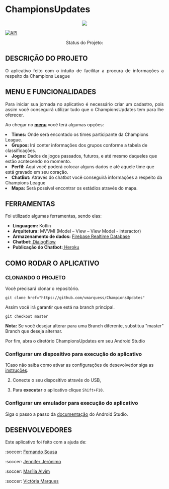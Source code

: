 # ChampionsUpdates

<p align="center">
<img src="https://user-images.githubusercontent.com/48809314/84449983-4800c980-ac25-11ea-85ce-75a1e281b2da.jpeg">

[![API](https://img.shields.io/badge/API-23%2B-brightgreen.svg?style=flat)](https://android-arsenal.com/api?level=23)

<p align="center"> Status do Projeto:  </>
 

## DESCRIÇÃO DO PROJETO

<p align="justify"> O aplicativo feito com o intuito de facilitar a procura de informações a respeito da Champions League </p>

## MENU E FUNCIONALIDADES

<p align="justify">Para iniciar sua jornada no aplicativo é necessário criar um cadastro, pois assim você conseguirá utilizar tudo que o ChampionsUpdates tem para lhe oferecer.
<p align="justify">Ao chegar no <b><a href="![Menu](https://user-images.githubusercontent.com/48809314/84452334-ee4fcd80-ac2b-11ea-88e7-02b0bb1933b5.jpeg">menu<a></b> você terá algumas opções: 

<li><b>Times:</b> Onde será encontado os times participante da Champions League.
<li><b>Grupos:</b> Irá conter informações dos grupos conforme a tabela de classificações.
<li><b>Jogos:</b> Dados de jogos passados, futuros, e até mesmo daqueles que estão acntecendo no momento.
<li><b>Perfil:</b> Aqui você poderá colocar alguns dados e até aquele time que está gravado em seu coração.
<li><b>ChatBot:</b> Através do chatbot você conseguirá informações a respeito da Champions League
<li><b>Mapa:</b> Será possível encontrar os estádios através do mapa.

## FERRAMENTAS

Foi utilizado algumas ferramentas, sendo elas: 
<ul>
   <li><b>Linguagem:</b> Kotlin</li>
   <li><b>Arquitetura:</b> MVVMI (Model – View – View Model - interactor) </li>
   <li><b>Armazenamento de dados:</b> <a href="https://firebase.google.com/docs/auth"> Firebase Realtime Database </a> </li>
   <li><b>Chatbot:</b><a href="https://dialogflow.com/docs"> DialogFlow </a></li>
   <li><b>Publicação do Chatbot:</b><a href="https://signup.heroku.com"> Heroku </a></li>
</ul>

## COMO RODAR O APLICATIVO 

### CLONANDO O PROJETO

Você precisará clonar o repositório.

```
git clone href="https://github.com/vmarquess/ChampionsUpdates"
```

Assim você irá garantir que está na branch principal.

```
git checkout master
```

<b>Nota:</b> Se você desejar alterar para uma Branch diferente, substitua "master" Branch que deseja alternar.

Por fim, abra o diretório ChampionsUpdates em seu Android Studio

### Configurar um dispositivo para execução do aplicativo

1Caso não saiba como ativar as configurações de desevolvedor siga as <a href="https://developer.android.com/studio/debug/dev-options">instruções</a>.

2. Conecte o seu dispositivo através do USB, 

3. Para <b>executar</b> o aplicativo clique ```Shift+F10```.

### Configurar um emulador para execução do aplicativo

Siga o passo a passo da <a href="https://developer.android.com/studio/run/emulator">documentação</a> do Android Studio.


## DESENVOLVEDORES
Este aplicativo foi feito com a ajuda de:
<p align="justify"> :soccer: <a href="https://github.com/sousaf"> Fernando Sousa </a> </p>
<p align="justify"> :soccer: <a href="https://github.com/Jennysoares"> Jennifer Jerônimo </a> </p>
<p align="justify"> :soccer: <a href="https://github.com/mariliaalvim"> Marília Alvim </a> </p>
<p align="justify"> :soccer: <a href="https://github.com/vmarquess"> Victória Marques </a> </p>

